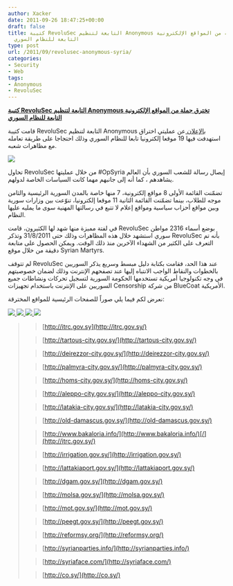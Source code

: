 ```yaml
---
author: Xacker
date: 2011-09-26 18:47:25+00:00
draft: false
title: كتيبة RevoluSec التابعة لتنظيم Anonymous تخترق جملة من المواقع الإلكترونية
  التابعة للنظام السوري
type: post
url: /2011/09/revolusec-anonymous-syria/
categories:
- Security
- Web
tags:
- Anonymous
- RevoluSec
---
```


[**كتيبة RevoluSec التابعة لتنظيم Anonymous تخترق جملة من المواقع الإلكترونية التابعة للنظام السوري**](http://www.it-scoop.com/2011/09/revolusec-anonymous-syria/)




قامت كتيبة RevoluSec التابعة لتنظيم Anonymous [بالإعلان ](http://twitter.com/#!/RevoluSec)عن عمليتي اختراق استهدفت فيها 19 موقعا إلكترونيا تابعا للنظام السوري وذلك احتجاجا على طريقة تعامله مع مظاهرات شعبه.







[![](http://www.it-scoop.com/wp-content/uploads/2011/09/anonymous-logo-1.jpg)
](http://www.it-scoop.com/2011/09/revolusec-anonymous-syria/)




تحاول RevoluSec من خلال عمليتها #OpSyria إيصال رسالة للشعب السوري بأن العالم يشاهدهم ، كما أنه إلى جانبهم مهما كانت السياسات الخاصة لدولهم.




<!-- more -->




تضمّنت القائمة الأولى 8 مواقع إلكترونية، 7 منها خاصة بالمدن السورية الرئيسية والثامن موجه للطلاب، بينما تضمّنت القائمة الثانية 11 موقعا إلكترونيا، تنوّعت بين وزارات سورية وبين مواقع أحزاب سياسية ومواقع إعلام لا تتبع في رسالتها المهنية سوى ما يمليه عليها النظام.




في لفتة مميزة منها شهد لها الكثيرون، قامت RevoluSec بوضع أسماء 2316 مواطن سوري استشهد خلال هذه المظاهرات وذلك حتى 31/8/2011 وتذكر RevoluSec بأنه تم التعرف على الكثير من الشهداء الآخرين منذ ذلك الوقت. ويمكن الحصول على متابعة دقيقة من خلال موقع Syrian Martyrs.




لم تتوقف RevoluSec عند هذا الحد، فقامت بكتابة دليل مبسط وسريع يذكر السوريين بالخطوات والنقاط الواجب الانتباه إليها عند تصفحهم الإنترنت وذلك لضمان خصوصيتهم في وجه تكنولوجيا أمريكية تستخدمها الحكومة السورية لتسجيل تحركات ونشاطات جميع السوريين على الإنترنت باستخدام تجهيزات Censorship من شركة BlueCoat الأمريكية.




نعرض لكم فيما يلي صوراً للصفحات الرئيسية للمواقع المخترقة:




[![](http://www.it-scoop.com/wp-content/uploads/2011/09/post-7008-074420100-1316925286.png)
](http://www.it-scoop.com/2011/09/revolusec-anonymous-syria/)[![](http://www.it-scoop.com/wp-content/uploads/2011/09/post-7008-019864200-1316925774.png)
](http://www.it-scoop.com/2011/09/revolusec-anonymous-syria/)[![](http://www.it-scoop.com/wp-content/uploads/2011/09/9-26-2011-8-44-17-AM.png)
](http://www.it-scoop.com/2011/09/revolusec-anonymous-syria/)[![](http://www.it-scoop.com/wp-content/uploads/2011/09/post-7008-042922500-1317014573.gif)
](http://www.it-scoop.com/2011/09/revolusec-anonymous-syria/)





<blockquote>

> 
> [http://itrc.gov.sy](http://itrc.gov.sy/)
> 
> 

> 
> [http://tartous-city.gov.sy/](http://tartous-city.gov.sy/)
> 
> 

> 
> [http://deirezzor-city.gov.sy/](http://deirezzor-city.gov.sy/)
> 
> 

> 
> [http://palmyra-city.gov.sy/](http://palmyra-city.gov.sy/)
> 
> 

> 
> [http://homs-city.gov.sy/](http://homs-city.gov.sy/)
> 
> 

> 
> [http://aleppo-city.gov.sy/](http://aleppo-city.gov.sy/)
> 
> 

> 
> [http://latakia-city.gov.sy/](http://latakia-city.gov.sy/)
> 
> 

> 
> [http://old-damascus.gov.sy/](http://old-damascus.gov.sy/)
> 
> 

> 
> [http://www.bakaloria.info/](http://www.bakaloria.info/)[/](http://itrc.gov.sy/)
> 
> 

> 
> [http://irrigation.gov.sy/](http://irrigation.gov.sy/)
> 
> 

> 
> [http://lattakiaport.gov.sy/](http://lattakiaport.gov.sy/)
> 
> 

> 
> [http://dgam.gov.sy/](http://dgam.gov.sy/)
> 
> 

> 
> [http://molsa.gov.sy/](http://molsa.gov.sy/)
> 
> 

> 
> [http://mot.gov.sy/](http://mot.gov.sy/)
> 
> 

> 
> [http://peegt.gov.sy/](http://peegt.gov.sy/)
> 
> 

> 
> [http://reformsy.org/](http://reformsy.org/)
> 
> 

> 
> [http://syrianparties.info/](http://syrianparties.info/)
> 
> 

> 
> [http://syriaface.com/](http://syriaface.com/)
> 
> 

> 
> [http://co.sy/](http://co.sy/)
> 
> 
</blockquote>
